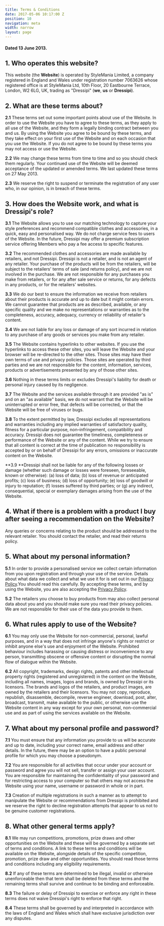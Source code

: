 ```yaml
---
title: Terms & Conditions
date: 2017-05-06 10:17:00 Z
position: 10
navigation: meta
width: narrow
layout: page
---
```


#### Dated 13 June 2013.

## 1. Who operates this website?

This website (the **Website**) is operated by StyleMania Limited, a company registered in England and Wales under registration number 7063626 whose registered office is at  StyleMania Ltd, 10th Floor, 20 Eastbourne Terrace, London, W2 6LG, UK, trading as "Dressipi" (**we**, **us** or **Dressipi**).

## 2. What are these terms about?

**2.1** These terms set out some important points about use of the Website.  In order to use the Website you have to agree to these terms, as they apply to all use of the Website, and they form a legally binding contract between you and us.  By using the Website you agree to be bound by these terms, and they take effect on your first use of the Website and on each occasion that you use the Website. If you do not agree to be bound by these terms you may not access or use the Website.

**2.2** We may change these terms from time to time and so you should check them regularly. Your continued use of the Website will be deemed acceptance of the updated or amended terms.  We last updated these terms on 27 May 2013.

**2.3** We reserve the right to suspend or terminate the registration of any user who, in our opinion, is in breach of these terms.

## 3. How does the Website work, and what is Dressipi's role?

**3.1** The Website allows you to use our matching technology to capture your style preferences and recommend compatible clothes and accessories, in a quick, easy and personalised way.  We do not charge service fees to users of the Website. In the future, Dressipi may offer a premium subscription service offering Members who pay a fee access to specific features.

**3.2** The recommended clothes and accessories are made available by retailers, and not Dressipi.  Dressipi is not a retailer, and is not an agent of any retailer.  Your purchase of the products will be from the retailers, will be subject to the retailers' terms of sale (and returns policy), and we are not involved in the purchase.  We are not responsible for any purchases you make from retailers, or for any after sale service or returns, for any defects in any products, or for the retailers' websites.

**3.3** We do our best to ensure the information we receive from retailers about their products is accurate and up to date but it might contain errors. We cannot guarantee that products are as described, available, or any specific quality and we make no representations or warranties as to the completeness, accuracy, adequacy, currency or reliability of retailer's content.

**3.4** We are not liable for any loss or damage of any sort incurred in relation to any purchase of any goods or services you make from any retailer.

**3.5** The Website contains hyperlinks to other websites. If you use the hyperlinks to access these other sites, you will leave the Website and your browser will be re–directed to the other sites. Those sites may have their own terms of use and privacy policies.  Those sites are operated by third parties and we are not responsible for the content, information, services, products or advertisements presented by any of those other sites.

**3.6** Nothing in these terms limits or excludes Dressipi's liability for death or personal injury caused by its negligence.

**3.7** The Website and the services available through it are provided "as is" and on an "as available" basis, we do not warrant that the Website will be uninterrupted or error free, that defects will be corrected, or that the Website will be free of viruses or bugs.

**3.8** To the extent permitted by law, Dressipi excludes all representations and warranties including any implied warranties of satisfactory quality, fitness for a particular purpose, non–infringement, compatibility and accuracy. Dressipi does not guarantee the timeliness, completeness or performance of the Website or any of the content. While we try to ensure that all content is correct at the time of publication no responsibility is accepted by or on behalf of Dressipi for any errors, omissions or inaccurate content on the Website.

**3.9 **Dressipi shall not be liable for any of the following losses or damage (whether such damage or losses were foreseen, foreseeable, known or otherwise): (a) loss of data; (b) loss of revenue or anticipated profits; (c) loss of business; (d) loss of opportunity; (e) loss of goodwill or injury to reputation; (f) losses suffered by third parties; or (g) any indirect, consequential, special or exemplary damages arising from the use of the Website.

## 4. What if there is a problem with a product I buy after seeing a recommendation on the Website?

Any queries or concerns relating to the product should be addressed to the relevant retailer.  You should contact the retailer, and read their returns policy.

## 5. What about my personal information?

**5.1** In order to provide a personalised service we collect certain information from you upon registration and through your use of the service.  Details about what data we collect and what we use it for is set out in our [Privacy Policy](/privacy).You should read this carefully.  By accepting these terms, and by using the Website, you are also accepting the [Privacy Policy](/privacy).

**5.2** The retailers you choose to buy products from may also collect personal data about you and you should make sure you read their privacy policies. We are not responsible for their use of the data you provide to them.

## 6. What rules apply to use of the Website?

**6.1** You may only use the Website for non-commercial, personal, lawful purposes, and in a way that does not infringe anyone's rights or restrict or inhibit anyone else's use and enjoyment of the Website. Prohibited behaviour includes harassing or causing distress or inconvenience to any person, transmitting obscene or offensive content or disrupting the normal flow of dialogue within the Website.

**6.2** All copyright, trademarks, design rights, patents and other intellectual property rights (registered and unregistered) in the content on the Website, including all names, images, logos and brands, is owned by Dressipi or its licensors.  The brands and logos of the retailers, and product images, are owned by the retailers and their licensors.   You may not copy, reproduce, republish, disassemble, decompile, reverse engineer, download, post, alter, broadcast, transmit, make available to the public, or otherwise use the Website content in any way except for your own personal, non–commercial use and as part of using the services available on the Website.

## 7. What about my personal profile and password?

**7.1** You must ensure that any information you provide to us will be accurate and up to date, including your correct name, email address and other details. In the future, there may be an option to have a public personal profile for which you may choose a pseudonym.

**7.2** You are responsible for all activities that occur under your account or password and agree you will not sell, transfer or assign your user account. You are responsible for maintaining the confidentiality of your password and for restricting access to your computer so that others may not access the Website using your name, username or password in whole or in part.

**7.3** Creation of multiple registrations in such a manner as to attempt to manipulate the Website or recommendations from Dressipi is prohibited and we reserve the right to decline registration attempts that appear to us not to be genuine customer registrations.

## 8. What other general terms apply?

**8.1** We may run competitions, promotions, prize draws and other opportunities on the Website and these will be governed by a separate set of terms and conditions. A link to these terms and conditions will be available on the Website, alongside details of the specific competition, promotion, prize draw and other opportunities. You should read those terms and conditions including any eligibility requirements.

**8.2** If any of these terms are determined to be illegal, invalid or otherwise unenforceable then that term shall be deleted from these terms and the remaining terms shall survive and continue to be binding and enforceable.

**8.3** The failure or delay of Dressipi to exercise or enforce any right in these terms does not waive Dressipi's right to enforce that right.

**8.4** These terms shall be governed by and interpreted in accordance with the laws of England and Wales which shall have exclusive jurisdiction over any disputes.
